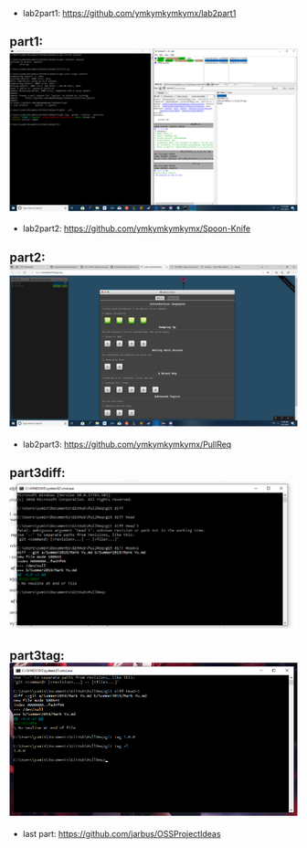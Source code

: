 * lab2part1:    https://github.com/ymkymkymkymx/lab2part1
## part1: ![part1](part1.png)
* lab2part2:    https://github.com/ymkymkymkymx/Spoon-Knife
## part2: ![part2](part2.png)  
* lab2part3:    https://github.com/ymkymkymkymx/PullReq
## part3diff: ![part3diff](part3diff.png)

## part3tag:  ![part3tag](part3tag.png)
* last part: https://github.com/jarbus/OSSProjectIdeas
